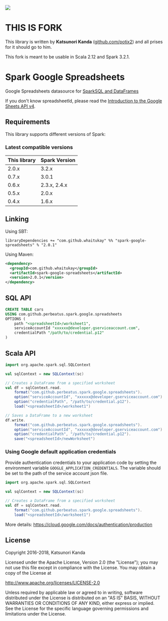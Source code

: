[![](https://jitpack.io/v/whaitukay/spark-google-spreadsheets.svg)](https://jitpack.io/#whaitukay/spark-google-spreadsheets)

# THIS IS FORK

This library is written by **Katsunori Kanda** ([github.com/potix2](https://github.com/potix2)) and all prises for it should go to him.

This fork is meant to be usable in Scala 2.12 and Spark 3.2.1.

# Spark Google Spreadsheets

Google Spreadsheets datasource for [SparkSQL and DataFrames](http://spark.apache.org/docs/latest/sql-programming-guide.html)


If you don't know spreadsheetId, please read the [Introduction to the Google Sheets API v4](https://developers.google.com/sheets/guides/concepts).

## Requirements

This library supports different versions of Spark:

### Latest compatible versions

| This library | Spark Version |
| ------------ | ------------- |
| 2.0.x        | 3.2.x         |
| 0.7.x        | 3.0.1         |
| 0.6.x        | 2.3.x, 2.4.x  |
| 0.5.x        | 2.0.x         |
| 0.4.x        | 1.6.x         |

## Linking

Using SBT:

```
libraryDependencies += "com.github.whaitukay" %% "spark-google-spreadsheets" % "2.0.1"
```

Using Maven:

```xml
<dependency>
  <groupId>com.github.whaitukay</groupId>
  <artifactId>spark-google-spreadsheets</artifactId>
  <version>2.0.1</version>
</dependency>
```

## SQL API

```sql
CREATE TABLE cars
USING com.github.perbeatus.spark.google.spreadsheets
OPTIONS (
    path "<spreadsheetId>/worksheet1",
    serviceAccountId "xxxxxx@developer.gserviceaccount.com",
    credentialPath "/path/to/credential.p12"
)
```

## Scala API

```scala
import org.apache.spark.sql.SQLContext

val sqlContext = new SQLContext(sc)

// Creates a DataFrame from a specified worksheet
val df = sqlContext.read.
    format("com.github.perbeatus.spark.google.spreadsheets").
    option("serviceAccountId", "xxxxxx@developer.gserviceaccount.com").
    option("credentialPath", "/path/to/credential.p12").
    load("<spreadsheetId>/worksheet1")

// Saves a DataFrame to a new worksheet
df.write.
    format("com.github.perbeatus.spark.google.spreadsheets").
    option("serviceAccountId", "xxxxxx@developer.gserviceaccount.com").
    option("credentialPath", "/path/to/credential.p12").
    save("<spreadsheetId>/newWorksheet")

```

### Using Google default application credentials

Provide authentication credentials to your application code by setting the environment variable 
`GOOGLE_APPLICATION_CREDENTIALS`. The variable should be set to the path of the service account json file.


```scala
import org.apache.spark.sql.SQLContext

val sqlContext = new SQLContext(sc)

// Creates a DataFrame from a specified worksheet
val df = sqlContext.read.
    format("com.github.perbeatus.spark.google.spreadsheets").
    load("<spreadsheetId>/worksheet1")
```

More details: https://cloud.google.com/docs/authentication/production

## License

Copyright 2016-2018, Katsunori Kanda

Licensed under the Apache License, Version 2.0 (the "License"); you may not use this file except in compliance with the License. You may obtain a copy of the License at

http://www.apache.org/licenses/LICENSE-2.0

Unless required by applicable law or agreed to in writing, software distributed under the License is distributed on an "AS IS" BASIS, WITHOUT WARRANTIES OR CONDITIONS OF ANY KIND, either express or implied. See the License for the specific language governing permissions and limitations under the License.
